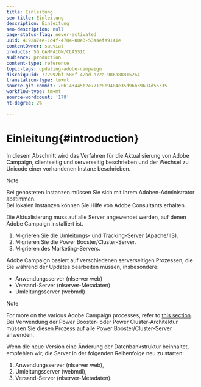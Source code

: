 ```yaml
---
title: Einleitung
seo-title: Einleitung
description: Einleitung
seo-description: null
page-status-flag: never-activated
uuid: 4192a74e-1d4f-4784-80e3-53aaefa9141e
contentOwner: sauviat
products: SG_CAMPAIGN/CLASSIC
audience: production
content-type: reference
topic-tags: updating-adobe-campaign
discoiquuid: 772992bf-588f-42bd-a72a-986a88815264
translation-type: tm+mt
source-git-commit: 70b143445b2e77128b9404e35d96b39694d55335
workflow-type: tm+mt
source-wordcount: '179'
ht-degree: 2%

---
```



# Einleitung{#introduction}

In diesem Abschnitt wird das Verfahren für die Aktualisierung von Adobe Campaign, clientseitig und serverseitig beschrieben und der Wechsel zu Unicode einer vorhandenen Instanz beschrieben.

>[!NOTE]
>
>Bei gehosteten Instanzen müssen Sie sich mit Ihrem Adoben-Administrator abstimmen.\
>Bei lokalen Instanzen können Sie Hilfe von Adobe Consultants erhalten.

Die Aktualisierung muss auf alle Server angewendet werden, auf denen Adobe Campaign installiert ist.

1. Migrieren Sie die Umleitungs- und Tracking-Server (Apache/IIS).
1. Migrieren Sie die Power Booster/Cluster-Server.
1. Migrieren des Marketing-Servers.

Adobe Campaign basiert auf verschiedenen serverseitigen Prozessen, die Sie während der Updates bearbeiten müssen, insbesondere:

* Anwendungsserver (nlserver web)
* Versand-Server (nlserver-Metadaten)
* Umleitungsserver (webmdl)

>[!NOTE]
>
>For more on the various Adobe Campaign processes, refer to [this section](../../installation/using/general-architecture.md#logical-application-layer).\
>Bei Verwendung der Power Booster- oder Power Cluster-Architektur müssen Sie diesen Prozess auf alle Power Booster/Cluster-Server anwenden.

Wenn die neue Version eine Änderung der Datenbankstruktur beinhaltet, empfehlen wir, die Server in der folgenden Reihenfolge neu zu starten:

1. Anwendungsserver (nlserver web),
1. Umleitungsserver (webmdl),
1. Versand-Server (nlserver-Metadaten).


